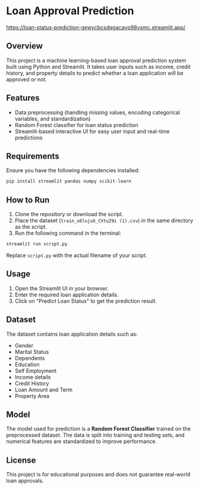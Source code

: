 # Loan Approval Prediction

https://loan-status-prediction-gewycbcsdqgacavp98vsmc.streamlit.app/

## Overview
This project is a machine learning-based loan approval prediction system built using Python and Streamlit. It takes user inputs such as income, credit history, and property details to predict whether a loan application will be approved or not.

## Features
- Data preprocessing (handling missing values, encoding categorical variables, and standardization)
- Random Forest classifier for loan status prediction
- Streamlit-based interactive UI for easy user input and real-time predictions

## Requirements
Ensure you have the following dependencies installed:

```sh
pip install streamlit pandas numpy scikit-learn
```

## How to Run
1. Clone the repository or download the script.
2. Place the dataset (`train_u6lujuX_CVtuZ9i (1).csv`) in the same directory as the script.
3. Run the following command in the terminal:

```sh
streamlit run script.py
```

Replace `script.py` with the actual filename of your script.

## Usage
1. Open the Streamlit UI in your browser.
2. Enter the required loan application details.
3. Click on "Predict Loan Status" to get the prediction result.

## Dataset
The dataset contains loan application details such as:
- Gender
- Marital Status
- Dependents
- Education
- Self Employment
- Income details
- Credit History
- Loan Amount and Term
- Property Area

## Model
The model used for prediction is a **Random Forest Classifier** trained on the preprocessed dataset. The data is split into training and testing sets, and numerical features are standardized to improve performance.

## License
This project is for educational purposes and does not guarantee real-world loan approvals.

